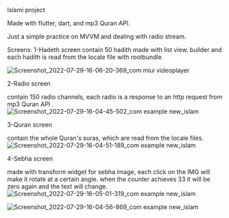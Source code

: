 Islami project

Made with flutter, dart, and mp3 Quran API.

Just a simple practice on MVVM and dealing with radio stream.

Screens:
1-Hadeth screen
contain 50 hadith made with list view. builder and each hadith is read from the locale file with rootbundle.

![Screenshot_2022-07-29-16-06-20-369_com miui videoplayer](https://user-images.githubusercontent.com/91227030/181777964-3d6fd768-8ec6-41e8-96d2-cc3461fe6636.jpg)

2-Radio screen 

contain 150 radio channels, each radio is a response to an http request from mp3 Quran API .
![Screenshot_2022-07-29-16-04-45-502_com example new_islam](https://user-images.githubusercontent.com/91227030/181778687-1600b0bf-0a7b-4c5d-8f47-da3e6ab6158d.jpg)

3-Quran screen 

contain the whole Quran's suras, which are read from the locale files.
![Screenshot_2022-07-29-16-04-51-189_com example new_islam](https://user-images.githubusercontent.com/91227030/181779010-b65ac193-e2c8-4249-8d69-e48790f5fe3b.jpg)

4-Sebha screen

made with transform widget for sebha image, 
each click on the IMG will make it rotate at a certain angle.
when the counter achieves 33 it will be zero again and the text will change.
![Screenshot_2022-07-29-16-05-01-319_com example new_islam](https://user-images.githubusercontent.com/91227030/181779617-f93ee384-1352-4366-937e-3ad01df03b9d.jpg)

![Screenshot_2022-07-29-16-04-56-869_com example new_islam](https://user-images.githubusercontent.com/91227030/181779689-05eaab33-bec6-4dfa-909e-3ce538a0d834.jpg)
